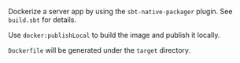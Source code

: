 Dockerize a server app by using the `sbt-native-packager` plugin. See `build.sbt` for details.

Use `docker:publishLocal` to build the image and publish it locally.

`Dockerfile` will be generated under the `target` directory.